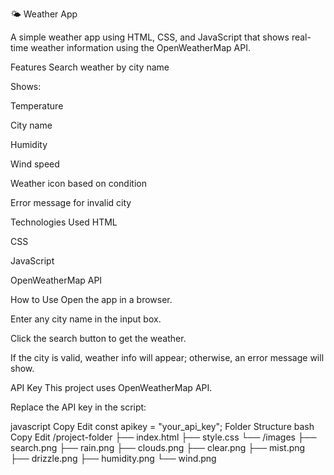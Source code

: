 🌤️ Weather App



A simple weather app using HTML, CSS, and JavaScript that shows real-time weather information using the OpenWeatherMap API.

Features
Search weather by city name

Shows:

Temperature

City name

Humidity

Wind speed

Weather icon based on condition

Error message for invalid city

Technologies Used
HTML

CSS

JavaScript

OpenWeatherMap API

How to Use
Open the app in a browser.

Enter any city name in the input box.

Click the search button to get the weather.

If the city is valid, weather info will appear; otherwise, an error message will show.

API Key
This project uses OpenWeatherMap API.

Replace the API key in the script:

javascript
Copy
Edit
const apikey = "your_api_key";
Folder Structure
bash
Copy
Edit
/project-folder
  ├── index.html
  ├── style.css
  └── /images
       ├── search.png
       ├── rain.png
       ├── clouds.png
       ├── clear.png
       ├── mist.png
       ├── drizzle.png
       ├── humidity.png
       └── wind.png
